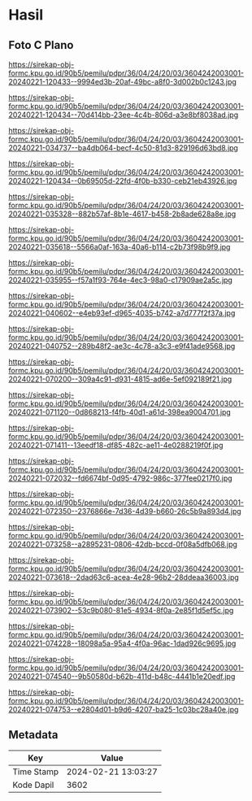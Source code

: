 # Hasil

## Foto C Plano

https://sirekap-obj-formc.kpu.go.id/90b5/pemilu/pdpr/36/04/24/20/03/3604242003001-20240221-120433--9994ed3b-20af-49bc-a8f0-3d002b0c1243.jpg

https://sirekap-obj-formc.kpu.go.id/90b5/pemilu/pdpr/36/04/24/20/03/3604242003001-20240221-120434--70d414bb-23ee-4c4b-806d-a3e8bf8038ad.jpg

https://sirekap-obj-formc.kpu.go.id/90b5/pemilu/pdpr/36/04/24/20/03/3604242003001-20240221-034737--ba4db064-becf-4c50-81d3-829196d63bd8.jpg

https://sirekap-obj-formc.kpu.go.id/90b5/pemilu/pdpr/36/04/24/20/03/3604242003001-20240221-120434--0b69505d-22fd-4f0b-b330-ceb21eb43926.jpg

https://sirekap-obj-formc.kpu.go.id/90b5/pemilu/pdpr/36/04/24/20/03/3604242003001-20240221-035328--882b57af-8b1e-4617-b458-2b8ade628a8e.jpg

https://sirekap-obj-formc.kpu.go.id/90b5/pemilu/pdpr/36/04/24/20/03/3604242003001-20240221-035618--5566a0af-163a-40a6-b114-c2b73f98b9f9.jpg

https://sirekap-obj-formc.kpu.go.id/90b5/pemilu/pdpr/36/04/24/20/03/3604242003001-20240221-035955--f57a1f93-764e-4ec3-98a0-c17909ae2a5c.jpg

https://sirekap-obj-formc.kpu.go.id/90b5/pemilu/pdpr/36/04/24/20/03/3604242003001-20240221-040602--e4eb93ef-d965-4035-b742-a7d777f2f37a.jpg

https://sirekap-obj-formc.kpu.go.id/90b5/pemilu/pdpr/36/04/24/20/03/3604242003001-20240221-040752--289b48f2-ae3c-4c78-a3c3-e9f41ade9568.jpg

https://sirekap-obj-formc.kpu.go.id/90b5/pemilu/pdpr/36/04/24/20/03/3604242003001-20240221-070200--309a4c91-d931-4815-ad6e-5ef092189f21.jpg

https://sirekap-obj-formc.kpu.go.id/90b5/pemilu/pdpr/36/04/24/20/03/3604242003001-20240221-071120--0d868213-f4fb-40d1-a61d-398ea9004701.jpg

https://sirekap-obj-formc.kpu.go.id/90b5/pemilu/pdpr/36/04/24/20/03/3604242003001-20240221-071411--13eedf18-df85-482c-ae11-4e0288219f0f.jpg

https://sirekap-obj-formc.kpu.go.id/90b5/pemilu/pdpr/36/04/24/20/03/3604242003001-20240221-072032--fd6674bf-0d95-4792-986c-377fee0217f0.jpg

https://sirekap-obj-formc.kpu.go.id/90b5/pemilu/pdpr/36/04/24/20/03/3604242003001-20240221-072350--2376866e-7d36-4d39-b660-26c5b9a893d4.jpg

https://sirekap-obj-formc.kpu.go.id/90b5/pemilu/pdpr/36/04/24/20/03/3604242003001-20240221-073258--a2895231-0806-42db-bccd-0f08a5dfb068.jpg

https://sirekap-obj-formc.kpu.go.id/90b5/pemilu/pdpr/36/04/24/20/03/3604242003001-20240221-073618--2dad63c6-acea-4e28-96b2-28ddeaa36003.jpg

https://sirekap-obj-formc.kpu.go.id/90b5/pemilu/pdpr/36/04/24/20/03/3604242003001-20240221-073902--53c9b080-81e5-4934-8f0a-2e85f1d5ef5c.jpg

https://sirekap-obj-formc.kpu.go.id/90b5/pemilu/pdpr/36/04/24/20/03/3604242003001-20240221-074228--18098a5a-95a4-4f0a-96ac-1dad926c9695.jpg

https://sirekap-obj-formc.kpu.go.id/90b5/pemilu/pdpr/36/04/24/20/03/3604242003001-20240221-074540--9b50580d-b62b-411d-b48c-4441b1e20edf.jpg

https://sirekap-obj-formc.kpu.go.id/90b5/pemilu/pdpr/36/04/24/20/03/3604242003001-20240221-074753--e2804d01-b9d6-4207-ba25-1c03bc28a40e.jpg


## Metadata

| Key        | Value               |
| ---------- | ------------------- |
| Time Stamp | 2024-02-21 13:03:27 |
| Kode Dapil | 3602                |



